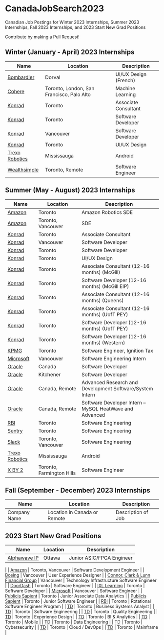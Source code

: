 # CanadaJobSearch2023

Canadian Job Postings for Winter 2023 Internships, Summer 2023 Internships, Fall 2023 Internships, and 2023 Start New Grad Positions

Contribute by making a Pull Request!

## Winter (January - April) 2023 Internships

| Name | Location | Description |
| ----------- | ----------- | ----------- |
| [Bombardier](https://placementspot.ca/stages/stage-en-conception-uxui-de-produits-numeriques-1) | Dorval | UI/UX Design (French) |
| [Cohere](https://angel.co/company/cohere-ai/jobs/2349884-machine-learning-intern-january-2023) | Toronto, London, San Francisco, Palo Alto | Machine Learning |
| [Konrad](https://boards.greenhouse.io/konradgroup/jobs/5253154003) | Toronto | Associate Consultant |
| [Konrad](https://boards.greenhouse.io/konradgroup/jobs/5267988003) | Toronto | Software Developer |
| [Konrad](https://boards.greenhouse.io/konradgroup/jobs/5268091003) | Vancouver | Software Developer |
| [Konrad](https://boards.greenhouse.io/konradgroup/jobs/5267919003) | Toronto | UI/UX Design |
| [Trexo Robotics](https://www.workatastartup.com/jobs/44576) | Mississauga | Android |
| [Wealthsimple](https://jobs.lever.co/wealthsimple/15d31ef8-81dc-419c-b6b4-230d48e18f1c) | Toronto, Remote | Software Engineer |

## Summer (May - August) 2023 Internships

| Name | Location | Description |
| ----------- | ----------- | ----------- |
| [Amazon](amazon.jobs/en/jobs/2161874/amazon-robotics-software-development-engineer-sde-co-op-spring-2023) | Toronto | Amazon Robotics SDE |
| [Amazon](https://www.amazon.jobs/en/jobs/2114265/software-development-engineer-intern-2023-canada) | Toronto, Vancouver | SDE |
| [Konrad](https://boards.greenhouse.io/konradgroup/jobs/5252997003) | Toronto | Associate Consultant |
| [Konrad](https://boards.greenhouse.io/konradgroup/jobs/5268160003) | Vancouver | Software Developer |
| [Konrad](https://boards.greenhouse.io/konradgroup/jobs/5268040003) | Toronto | Software Developer |
| [Konrad](https://boards.greenhouse.io/konradgroup/jobs/5267943003) | Toronto | UI/UX Design |
| [Konrad](https://boards.greenhouse.io/konradgroup/jobs/5156727003) | Toronto | Associate Consultant (12-16 months) (McGill) |
| [Konrad](https://boards.greenhouse.io/konradgroup/jobs/5157107003) | Toronto | Software Developer (12-16 months) (McGill EIP) |
| [Konrad](https://boards.greenhouse.io/konradgroup/jobs/5156664003) | Toronto | Associate Consultant (12-16 months) (Queens) |
| [Konrad](https://boards.greenhouse.io/konradgroup/jobs/5156651003) | Toronto | Associate Consultant (12-16 months) (UofT PEY) |
| [Konrad](https://boards.greenhouse.io/konradgroup/jobs/5096604003) | Toronto | Software Developer (12-16 months) (UofT PEY) |
| [Konrad](https://boards.greenhouse.io/konradgroup/jobs/5157070003) | Toronto | Software Developer (12-16 months) (Western) |
| [KPMG](https://careers.kpmg.ca/students/jobs/17000?lang=en-us) | Toronto | Software Engineer, Ignition Tax |
| [Microsoft](https://careers.microsoft.com/students/us/en/job/1368428/Software-Engineering-Intern-Opportunities-for-University-Students-Canada) | Vancouver | Software Engineering Intern |
| [Oracle](https://oracle.taleo.net/careersection/2/jobdetail.ftl?job=220009AF&iniurl.src=LinkedIn&tz=GMT-04%3A00&tzname=America%2FToronto) | Canada | Software Developer |
| [Oracle](https://oracle.taleo.net/careersection/2/jobdetail.ftl?job=22000A6F&iniurl.src=LinkedIn&tz=GMT-04%3A00&tzname=America%2FToronto) | Kitchener | Software Developer |
| [Oracle](https://oracle.taleo.net/careersection/2/jobdetail.ftl?job=22000BND&iniurl.src=LinkedIn&tz=GMT-04%3A00&tzname=America%2FToronto) | Canada, Remote | Advanced Research and Development Software/System Intern |
| [Oracle](https://oracle.taleo.net/careersection/2/jobdetail.ftl?job=21000U5M&iniurl.src=LinkedIn&tz=GMT-04%3A00&tzname=America%2FToronto) | Canada, Remote | Software Developer Intern – MySQL HeatWave and Advanced
| [RBI](https://careers.rbi.com/global/en/job/6262468002/2023-Technical-Development-Program-Summer-Internship-TDP-Software-Engineering-Toronto) | Toronto | Software Engineering |
| [Sentry](https://angel.co/company/sentry/jobs/2339837-software-engineer-intern-summer-2023) | Toronto | Software Engineering |
| [Slack](https://salesforce.wd1.myworkdayjobs.com/en-US/Slack/job/Canada---Vancouver/XMLNAME-2023-Summer-Intern---Software-Engineer--Slack-_JR158798?source=LinkedIn_Slack_Jobs) | Toronto, Vancouver | Software Engineering |
| [Trexo Robotics](https://www.workatastartup.com/jobs/44576) | Mississauga | Android |
| [X BY 2](https://angel.co/company/x-by-2-1/jobs/2169750-software-engineer-internship) | Toronto, Farmington Hills | Software Engineer |

## Fall (September - December) 2023 Internships

| Name | Location | Description |
| ----------- | ----------- | ----------- |
| Company Name | Location in Canada or Remote | Description of Job |

## 2023 Start New Grad Positions

| Name | Location | Description |
| ----------- | ----------- | ----------- |
| [Alphawave IP](https://workforcenow.adp.com/mascsr/default/mdf/recruitment/recruitment.html?cid=b3b0e69b-a92a-41db-aee0-b716b8d4ffd7&ccId=19000101_000001&jobId=440658&lang=en_CA&source=EN) | Ottawa | Junior ASIC/FPGA Engineer
 |
| [Amazon](https://www.amazon.jobs/en/jobs/2080749/software-development-engineer-2023-canada) | Toronto, Vancouver | Software Development Engineer |
| [Boeing](https://www.linkedin.com/jobs/view/3271349771/?refId=WLaISKWu3UHndy39Hkj4Pw%3D%3D) | Vancouver | User Experience Designer |
| [Connor, Clark & Lunn Financial Group](https://cclfg.cclgroup.com/careers/opportunities/posting/?gnk=job&gni=8a7885ac82ae54730182f543dadd2813) | Vancouver | Technology Infrastructure Software Engineer |
| [DoorDash](https://boards.greenhouse.io/doordash/jobs/4562651?gh_jid=4562651) | Toronto | Software Engineer |
| [IXL Learning](https://www.ixl.com/company/careers?gh_jid=6304303002&gh_src=b1f1e23c2us) | Toronto | Software Developer |
| [Microsoft](https://careers.microsoft.com/students/us/en/job/1368447/Software-Engineering-Fulltime-Opportunities-for-University-Graduates-Canada) | Vancouver | Software Engineer |
| [Publicis Sapient](https://jobs.smartrecruiters.com/ni/PublicisGroupe/861c1dd9-65c4-479b-ac70-38911b92a26a-junior-associate-data-analytics-class-of-2023) | Toronto | Junior Associate Data Analytics |
| [Publicis Sapient](https://jobs.smartrecruiters.com/ni/PublicisGroupe/7d97e9bf-ea57-45e8-baac-786f7cc7fa4c-junior-software-engineer-class-of-2023) | Toronto | Junior Software Engineer |
| [RBI](https://careers.rbi.com/global/en/job/6262338002/2023-Technical-Development-Program-TDP-Software-Engineering-Full-Time) | Toronto | Rotational Software Engineer Program |
| [TD](https://jobs.td.com/en-CA/jobs/15611105/business-systems-analyst-associate-toronto-ca/) | Toronto | Business Systems Analyst |
| [TD](https://jobs.td.com/en-CA/jobs/15612576/software-engineer-associate-toronto-ca/) | Toronto | Software Engineering |
| [TD](https://jobs.td.com/en-CA/jobs/15614749/quality-engineering-associate-toronto-ca/) | Toronto | Quality Engineering |
| [TD](https://jobs.td.com/en-CA/jobs/16399130/experience-design-intern-co-op-toronto-ca/) | Toronto | Experience Design |
| [TD](https://jobs.td.com/en-CA/jobs/16530935/data-analytics-business-insights-analytics-associate-undergrad-toronto-ca/) | Toronto | BI & Analytics |
| [TD](https://jobs.td.com/en-CA/jobs/15614747/mobile-software-engineer-associate-toronto-ca/) | Toronto | Mobile |
| [TD](https://jobs.td.com/en-CA/jobs/15614748/data-engineer-associate-toronto-ca/) | Toronto | Data Engineering |
| [TD](https://jobs.td.com/en-CA/jobs/15614750/cyber-security-associate-toronto-ca/) | Toronto | Cybersecurity |
| [TD](https://jobs.td.com/en-CA/jobs/15614751/cloud-devops-engineer-associate-toronto-ca/) | Toronto | Cloud / DevOps |
| [TD](https://jobs.td.com/en-CA/jobs/15739562/mainframe-developer-associate-program-toronto-ca/) | Toronto | Mainframe |
